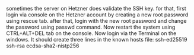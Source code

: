 sometimes the server on Hetzner does validate the SSH key. for that, first login via console on the Hetzner account by creating a new root password using rescue tab.
after that, login with the new root password and change the password using passwd command. 
Now restart the system using CTRL+ALT+DEL tab on the console.
Now login via the Terminal on the windows. It should create three lines in the known hosts file:
ssh-ed25519
ssh-rsa
ecdsa-sha2-nistp256
